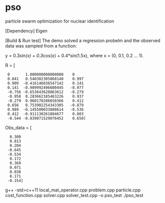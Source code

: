 # pso
particle swarm optimization for nuclear identification

[Dependency]
Eigen

[Build & Run test]
The demo solved a regression probelm and the observed data was sampled from a function:

y = 0.3*sin(x) + 0.3*cos(x) + 0.4*sin(1.5x), where x = (0, 0.1, 0.2 ... 1).

R = [
     
     0       1.000000000000000    0
     0.841   0.540302305868140    0.997
     0.909  -0.416146836547142    0.141
     0.141  -0.989992496600445   -0.977
     -0.756 -0.653643620863612   -0.279
     -0.958  0.283662185463226    0.937
     -0.279  0.960170286650366    0.412
     0.656   0.753902254343305   -0.879
     0.989  -0.145500033808614   -0.536
     0.412  -0.911130261884677    0.803
     -0.544 -0.839071529076452    0.650]

Obs_data = [

      0.300
      0.813
      0.204
     -0.645
     -0.534
      0.172
      0.369
      0.071
      0.038
      0.171
     -0.154]

g++ -std=c++11 local_mat_operator.cpp problem.cpp particle.cpp cost_function.cpp solver.cpp solver_test.cpp -o pso_test
./pso_test
